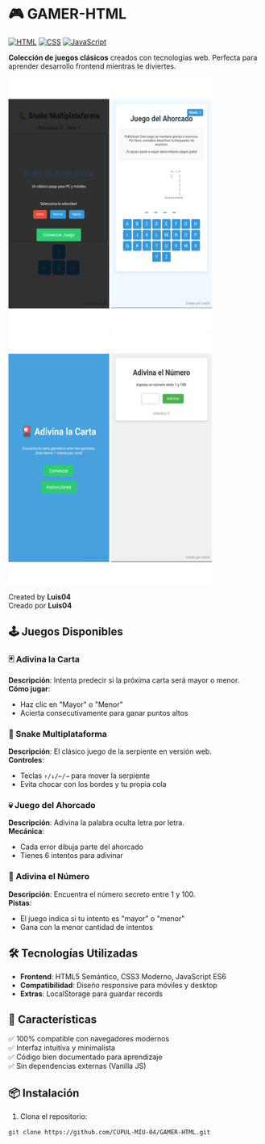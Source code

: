 # 🎮 GAMER-HTML

[![HTML](https://img.shields.io/badge/HTML5-E34F26?style=for-the-badge&logo=html5&logoColor=white)](https://developer.mozilla.org/es/docs/Web/HTML)
[![CSS](https://img.shields.io/badge/CSS3-1572B6?style=for-the-badge&logo=css3&logoColor=white)](https://developer.mozilla.org/es/docs/Web/CSS)
[![JavaScript](https://img.shields.io/badge/JavaScript-F7DF1E?style=for-the-badge&logo=javascript&logoColor=black)](https://developer.mozilla.org/es/docs/Web/JavaScript)

**Colección de juegos clásicos** creados con tecnologías web. Perfecta para aprender desarrollo frontend mientras te diviertes.

<img src="https://github.com/CUPUL-MIU-04/GAMER-HTML/blob/master/Snake-Multiplataforma/assets/Snake-Multiplataforma.png" width="200" height="500" /> 

<img src="https://github.com/CUPUL-MIU-04/GAMER-HTML/blob/master/Juego-del-Ahorcado/assets/Juego-del-Ahorcado.png" width="200" height="500" />

<img src="https://github.com/CUPUL-MIU-04/GAMER-HTML/blob/master/Adivina-la-Carta/assets/Adivina-la-Carta.png" width="200" height="500" />

<img src="https://github.com/CUPUL-MIU-04/GAMER-HTML/blob/master/Adivina-el-N%C3%BAmero/assets/Adivina-el-N%C3%BAmero.png" width="200" height="500" />

Created by **Luis04**  
Creado por **Luis04**

## 🕹️ Juegos Disponibles

### 🃏 Adivina la Carta
**Descripción**: Intenta predecir si la próxima carta será mayor o menor.  
**Cómo jugar**:
- Haz clic en "Mayor" o "Menor"
- Acierta consecutivamente para ganar puntos altos

### 🐍 Snake Multiplataforma
**Descripción**: El clásico juego de la serpiente en versión web.  
**Controles**:
- Teclas `↑/↓/←/→` para mover la serpiente
- Evita chocar con los bordes y tu propia cola

### 💀 Juego del Ahorcado
**Descripción**: Adivina la palabra oculta letra por letra.  
**Mecánica**:
- Cada error dibuja parte del ahorcado
- Tienes 6 intentos para adivinar

### 🔢 Adivina el Número
**Descripción**: Encuentra el número secreto entre 1 y 100.  
**Pistas**:
- El juego indica si tu intento es "mayor" o "menor"
- Gana con la menor cantidad de intentos

## 🛠️ Tecnologías Utilizadas
- **Frontend**: HTML5 Semántico, CSS3 Moderno, JavaScript ES6
- **Compatibilidad**: Diseño responsive para móviles y desktop
- **Extras**: LocalStorage para guardar records

## 🌟 Características
✅ 100% compatible con navegadores modernos  
✅ Interfaz intuitiva y minimalista  
✅ Código bien documentado para aprendizaje  
✅ Sin dependencias externas (Vanilla JS)

## 📦 Instalación
1. Clona el repositorio:
```bash
git clone https://github.com/CUPUL-MIU-04/GAMER-HTML.git
